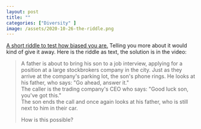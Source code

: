 ```yaml
---
layout: post
title: ""
categories: ["Diversity" ]
image: /assets/2020-10-26-the-riddle.png
---
```

[A short riddle to test how biased you are.](
https://www.youtube.com/watch?v=4kFC7669quE) Telling you more about it would kind of give it away. Here is the riddle as text, the solution is in the video:

> A father is about to bring his son to a job interview, applying for a position at a large stockbrokers company in the city. Just as they arrive at the company's parking lot, the son's phone rings. He looks at his father, who says: "Go ahead, answer it."  
> The caller is the trading company's CEO who says: "Good luck son, you've got this."  
> The son ends the call and once again looks at his father, who is still next to him in their car.  
>  
> How is this possible?